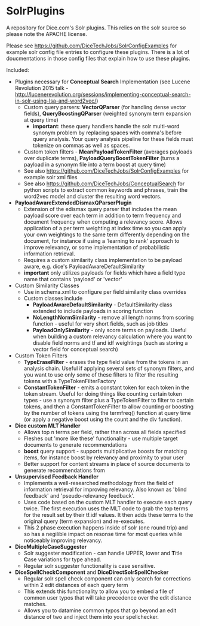 SolrPlugins
======================

A repository for Dice.com's Solr plugins. This relies on the solr source so please note the APACHE license.

Please see https://github.com/DiceTechJobs/SolrConfigExamples for example solr config file entries to configure these plugins. There is a lot of doucmentations in those config files that explain how to use these plugins.

Included:

* Plugins necessary for **Conceptual Search** Implementation (see Lucene Revolution 2015 talk - http://lucenerevolution.org/sessions/implementing-conceptual-search-in-solr-using-lsa-and-word2vec/)
  * Custom query parsers: **VectorQParser** (for handling dense vector fields), **QueryBoostingQParser** (weighted synonym term expansion at query time) 
    * **important**: these query handlers handle the solr multi-word synonym problem by replacing spaces with comma's before query analysis. Your query analysis pipeline for these fields must tokenize on commas as well as spaces.
  * Custom token filters - **MeanPayloadTokenFilter** (averages payloads over duplicate terms), **PayloadQueryBoostTokenFilter** (turns a payload in a synonym file into a term boost at query time)
  * See also https://github.com/DiceTechJobs/SolrConfigExamples for example solr xml files
  * See also https://github.com/DiceTechJobs/ConceptualSearch for python scripts to extract common keywords and phrases, train the word2vec model and cluster the resulting word vectors.
* **PayloadAwareExtendedDismaxQParserPlugin**
  * Extension of the edismax query parser that includes the mean payload score over each term in addition to term frequency and document frequency when computing a relevancy score. Allows application of a per term weighting at index time so you can apply your own weightings to the same term differently depending on the document, for instance if using a 'learning to rank' approach to improve relevancy, or some implementation of probabilistic information retrieval.
  * Requires a custom similarity class implementation to be payload aware, e.g. dice's PayloadAwareDefaultSimilarity
  * **important** only utilizes payloads for fields which have a field type name that contains 'payload' or 'vector'
* Custom Similarity Classes
  * Use <similarity class="solr.SchemaSimilarityFactory"/> in schema.xml to configure per field similarity class overrides
  * Custom classes include
    * **PayloadAwareDefaultSimilarity** - DefaultSimilarity class extended to include payloads in scoring function
    * **NoLengthNormSimilarity** - remove all length norms from scoring function - useful for very short fields, such as job titles
    * **PayloadOnlySimilarity** - only score terms on payloads. Useful when building a custom relevancy calculation where you want to disable field norms and tf and idf weightings (such as storing a vector field for conceptual search)
* Custom Token Filters
  * **TypeEraseFilter** - erases the type field value from the tokens in an analysis chain. Useful if applying several sets of synonym filters, and you want to use only some of these filters to filter the resulting tokens with a TypeTokenFilterFactory
  * **ConstantTokenFilter** - emits a constant token for each token in the token stream. Useful for doing things like counting certain token types - use a synonym filter plus a TypeTokenFilter to filter to certain tokens, and then a ConstantTokenFilter to allow counting or boosting by the number of tokens using the termfreq() function at query time (or apply a negative boost using the count and the div function).
* **Dice custom MLT Handler**
  * Allows top n terms per field, rather than across all fields specified
  * Fleshes out 'more like these' functionality - use multiple target documents to generate recommendations
  * **boost** query support - supports multiplicative boosts for matching items, for instance boost by relevancy and proximity to your user
  * Better support for content streams in place of source documents to generate recommendations from
* **Unsupervised Feedback Handler**
  * Implements a well-researched methodology from the field of information retrieval for improving relevancy. Also known as 'blind feedback' and 'pseudo-relevancy feedback'.
  * Uses code based on the custom MLT handler to execute each query twice. The first execution uses the MLT code to grab the top terms for the result set by their tf.idf values. It then adds these terms to the original query (term expansion) and re-executes.
  * This 2 phase execution happens inside of solr (one round trip) and so has a negilible impact on resonse time for most queries while noticeably improving relevancy.
* **DiceMultipleCaseSuggester** 
  * Solr suggester modification - can handle UPPER, lower and **T**itle **C**ase variations for type ahead. 
  * Regular solr suggester functionality is case sensitive.
* **DiceSpellCheckComponent** and **DiceDirectSolrSpellChecker**
  * Regular solr spell check component can only search for corrections within 2 edit distances of each query term
  * This extends this functionality to allow you to embed a file of common user typos that will take precedence over the edit distance matches.
  *  Allows you to datamine common typos that go beyond an edit distance of two and inject them into your spellchecker.
